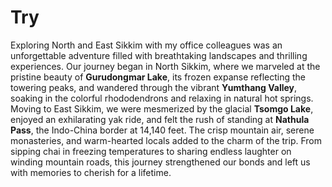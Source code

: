 # Try

Exploring North and East Sikkim with my office colleagues was an unforgettable adventure filled with breathtaking landscapes and thrilling experiences. Our journey began in North Sikkim, where we marveled at the pristine beauty of **Gurudongmar Lake**, its frozen expanse reflecting the towering peaks, and wandered through the vibrant **Yumthang Valley**, soaking in the colorful rhododendrons and relaxing in natural hot springs. Moving to East Sikkim, we were mesmerized by the glacial **Tsomgo Lake**, enjoyed an exhilarating yak ride, and felt the rush of standing at **Nathula Pass**, the Indo-China border at 14,140 feet. The crisp mountain air, serene monasteries, and warm-hearted locals added to the charm of the trip. From sipping chai in freezing temperatures to sharing endless laughter on winding mountain roads, this journey strengthened our bonds and left us with memories to cherish for a lifetime.
